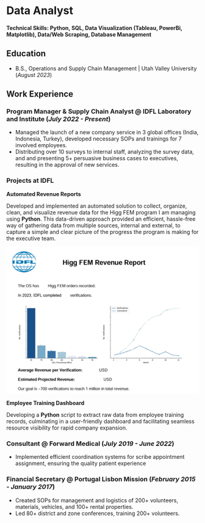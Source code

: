 # Data Analyst

#### Technical Skills: Python, SQL, Data Visualization (Tableau, PowerBi, Matplotlib), Data/Web Scraping, Database Management

## Education
- B.S., Operations and Supply Chain Management | Utah Valley University (_August 2023_)

## Work Experience
### Program Manager & Supply Chain Analyst @ IDFL Laboratory and Institute (_July 2022 - Present_)
- Managed the launch of a new company service in 3 global offices (India, Indonesia, Turkey), developed necessary SOPs and trainings for 7 involved employees.
- Distributing over 10 surveys to internal staff, analyzing the survey data, and and presenting 5+ persuasive business cases to executives, resulting in the approval of new services.

### Projects at IDFL

**Automated Revenue Reports**

Developed and implemented an automated solution to collect, organize, clean, and visualize revenue data for the Higg FEM program I am managing using **Python**. This data-driven approach provided an efficient, hassle-free way of gathering data from multiple sources, internal and external, to capture a simple and clear picture of the progress the program is making for the executive team.

![Example Revenue Report](/assets/revenue_report_ss.jpg)

**Employee Training Dashboard**

Developing a **Python** script to extract raw data from employee training records, culminating in a user-friendly dashboard and facilitating seamless resource visibility for rapid company expansion.

### Consultant @ Forward Medical (_July 2019 - June 2022_)
- Implemented efficient coordination systems for scribe appointment assignment, ensuring the quality patient experience

### Financial Secretary @ Portugal Lisbon Mission (_February 2015 - January 2017_)
- Created SOPs for management and logistics of 200+ volunteers, materials, vehicles, and 100+ rental properties.
- Led 80+ district and zone conferences, training 200+ volunteers.
